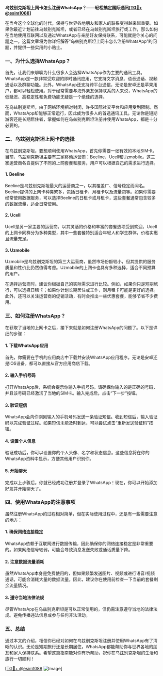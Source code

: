 **乌兹别克斯坦上网卡怎么注册WhatsApp？——轻松搞定国际通讯[[TG💪+ @esim1088](https://t.me/s/esim1088)]**

在当今这个全球化的时代，保持与世界各地朋友和家人的联系变得越来越重要。如果你最近计划前往乌兹别克斯坦，或者已经在乌兹别克斯坦旅行或工作，那么如何在当地使用互联网以及通过WhatsApp与亲朋好友保持联系，可能就是你关心的问题之一。这篇文章将为你详细解答“乌兹别克斯坦上网卡怎么注册WhatsApp”的问题，并提供一些实用的小贴士。

### 一、为什么选择WhatsApp？

首先，让我们来聊聊为什么很多人会选择WhatsApp作为主要的通讯工具。WhatsApp是一款非常受欢迎的即时通讯应用，它支持文字消息、语音通话、视频通话以及群聊功能。此外，WhatsApp还支持跨平台通信，无论是安卓还是苹果用户，都可以轻松使用。对于经常需要与海外亲友保持联系的人来说，WhatsApp的低延迟、高稳定性和免费功能无疑是一个绝佳的选择。

在乌兹别克斯坦，由于网络环境相对封闭，许多国际社交平台和应用受到限制。然而，WhatsApp却能够正常运行，因此成为很多人的首选通讯工具。无论你是短期游客还是长期居住者，掌握如何在乌兹别克斯坦注册并使用WhatsApp，都是十分必要的。

### 二、乌兹别克斯坦上网卡的选择

在乌兹别克斯坦，要想顺利使用WhatsApp，首先你需要一张有效的本地SIM卡。目前，乌兹别克斯坦主要有三家移动运营商：Beeline、Ucell和Uzmobile。这三家运营商各自提供了不同的上网套餐和服务，用户可以根据自己的需求进行选择。

#### 1. Beeline
Beeline是乌兹别克斯坦最大的运营商之一，以其覆盖广、信号稳定而闻名。Beeline提供的上网卡种类繁多，包括日租卡、月租卡以及流量包等。如果你需要经常使用数据服务，可以选择Beeline的日租卡或月租卡，这些套餐通常包含较多的数据流量，适合日常使用。

#### 2. Ucell
Ucell是另一家主要的运营商，以其灵活的价格和丰富的套餐选项受到欢迎。Ucell的上网卡同样分为多种类型，其中一些套餐特别适合年轻人和学生群体，价格实惠且流量充足。

#### 3. Uzmobile
Uzmobile是乌兹别克斯坦的第三大运营商，虽然市场份额较小，但其提供的服务质量和性价比仍然值得考虑。Uzmobile的上网卡也具有多种选择，适合不同预算的用户。

在选择运营商时，建议你根据自己的实际需求进行比较。例如，如果你只是短期旅行，可以选择日租卡；如果你计划长期居住或工作，则月租卡可能是更好的选择。此外，还可以关注运营商的促销活动，有时会推出一些优惠套餐，能够节省不少费用。

### 三、如何注册WhatsApp？

在获取了当地的上网卡之后，接下来就是如何注册WhatsApp的问题了。以下是详细的步骤：

#### 1. 下载WhatsApp应用
首先，你需要在手机的应用商店中下载并安装WhatsApp应用程序。无论是安卓还是iOS设备，都可以直接从官方应用商店下载。

#### 2. 输入手机号码
打开WhatsApp后，系统会提示你输入手机号码。请确保你输入的是正确的号码，并且该号码已经激活了当地的SIM卡。输入完成后，点击“下一步”按钮。

#### 3. 验证短信
WhatsApp会向你刚刚输入的手机号码发送一条验证短信。收到短信后，输入验证码以完成验证过程。如果短信未能及时到达，可以尝试点击“重新发送验证码”按钮。

#### 4. 设置个人信息
验证成功后，你可以设置你的个人头像、名字和状态信息。这些信息将在你的WhatsApp资料中显示，方便其他用户识别你。

#### 5. 开始聊天
完成以上步骤后，你就已经成功注册并登录了WhatsApp！现在，你可以开始添加好友并开始聊天了。

### 四、使用WhatsApp的注意事项

虽然注册WhatsApp的过程相对简单，但在实际使用过程中，还是有一些需要注意的地方：

#### 1. 确保网络连接稳定
WhatsApp依赖于互联网进行数据传输，因此确保你的网络连接稳定是非常重要的。如果网络信号较弱，可能会导致消息发送失败或通话质量下降。

#### 2. 注意数据流量消耗
虽然WhatsApp本身是免费使用的，但如果频繁发送图片、视频或进行语音/视频通话，可能会消耗大量的数据流量。因此，建议你在使用前检查一下当前的套餐剩余流量情况。

#### 3. 遵守当地法律法规
尽管WhatsApp在乌兹别克斯坦是可以正常使用的，但仍需注意遵守当地的法律法规。避免传播违法信息或参与任何非法活动。

### 五、总结

通过本文的介绍，相信你已经对如何在乌兹别克斯坦注册并使用WhatsApp有了清晰的认识。无论是短期旅行还是长期居住，WhatsApp都能帮助你与世界各地的朋友和家人保持联系。希望这篇指南能对你有所帮助，祝你在乌兹别克斯坦的生活和旅行一切顺利！

[[TG💪+ @esim1088](https://t.me/s/esim1088) ![Image](https://i.postimg.cc/4NQfJmqS/Snipaste-2025-05-13-00-14-12.png)]